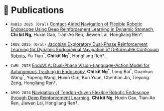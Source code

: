 
# 📝 Publications 
- `RoBio 2025 (Oral)` [Contact-Aided Navigation of Flexible Robotic Endoscope Using Deep Reinforcement Learning in Dynamic Stomach](https://www.arxiv.org/abs/2509.00319), **Chi kit Ng**, Huxin Gao, Tian-Ao Ren, Jiewen Lai, Hongliang Ren†.

- `IROS 2025 (Oral)` [Jacobian Exploratory Dual-Phase Reinforcement Learning for Dynamic Endoluminal Navigation of Deformable Continuum Robots](https://www.arxiv.org/abs/2509.00329), Yu Tian<sup>\*</sup>, **Chi kit Ng**<sup>\*</sup>, Hongliang Ren†.

- `CoRL 2025` [EndoVLA: Dual-Phase Vision-Language-Action Model for Autonomous Tracking in Endoscopy](https://arxiv.org/abs/2505.15206), **Chi kit Ng**<sup>\*</sup>, Long Bai<sup>\*</sup>, Guankun Wang<sup>\*</sup>, Yupeng Wang, Huxin Gao, Kun Yuan, Chenhan Jin, Tieyong Zeng, Hongliang Ren†.

- `ARSO 2024` [Navigation of Tendon-driven Flexible Robotic Endoscope through Deep Reinforcement Learning](https://ieeexplore.ieee.org/abstract/document/10557794), **Chi kit Ng**, Huxin Gao, Tian-Ao Ren, Jiewen Lai, Hongliang Ren†.

